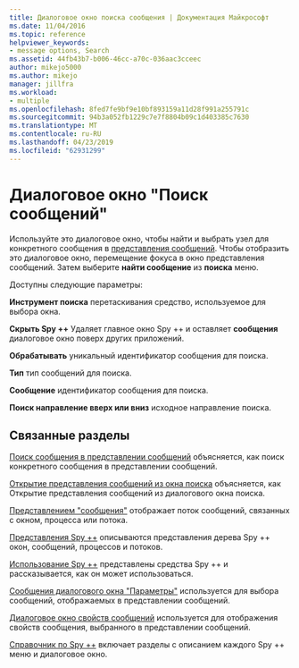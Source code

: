 ```yaml
---
title: Диалоговое окно поиска сообщения | Документация Майкрософт
ms.date: 11/04/2016
ms.topic: reference
helpviewer_keywords:
- message options, Search
ms.assetid: 44fb43b7-b006-46cc-a70c-036aac3cceec
author: mikejo5000
ms.author: mikejo
manager: jillfra
ms.workload:
- multiple
ms.openlocfilehash: 8fed7fe9bf9e10bf893159a11d28f991a255791c
ms.sourcegitcommit: 94b3a052fb1229c7e7f8804b09c1d403385c7630
ms.translationtype: MT
ms.contentlocale: ru-RU
ms.lasthandoff: 04/23/2019
ms.locfileid: "62931299"
---
```

# <a name="message-search-dialog-box"></a>Диалоговое окно "Поиск сообщений"
Используйте это диалоговое окно, чтобы найти и выбрать узел для конкретного сообщения в [представления сообщений](../debugger/messages-view.md). Чтобы отобразить это диалоговое окно, перемещение фокуса в окно представления сообщений. Затем выберите **найти сообщение** из **поиска** меню.

 Доступны следующие параметры:

 **Инструмент поиска** перетаскивания средство, используемое для выбора окна.

 **Скрыть Spy ++** Удаляет главное окно Spy ++ и оставляет **сообщения** диалоговое окно поверх других приложений.

 **Обрабатывать** уникальный идентификатор сообщения для поиска.

 **Тип** тип сообщений для поиска.

 **Сообщение** идентификатор сообщения для поиска.

 **Поиск направление вверх или вниз** исходное направление поиска.

## <a name="related-sections"></a>Связанные разделы
 [Поиск сообщения в представлении сообщений](../debugger/how-to-search-for-a-message-in-messages-view.md) объясняется, как поиск конкретного сообщения в представлении сообщений.

 [Открытие представления сообщений из окна поиска](../debugger/how-to-open-messages-view-from-find-window.md) объясняется, как Открытие представления сообщений из диалогового окна поиска.

 [Представлением "сообщения"](../debugger/messages-view.md) отображает поток сообщений, связанных с окном, процесса или потока.

 [Представления Spy ++](../debugger/spy-increment-views.md) описываются представления дерева Spy ++ окон, сообщений, процессов и потоков.

 [Использование Spy ++](../debugger/using-spy-increment.md) представлены средства Spy ++ и рассказывается, как он может использоваться.

 [Сообщения диалогового окна "Параметры"](../debugger/message-options-dialog-box.md) используется для выбора сообщений, отображаемых в представлении сообщений.

 [Диалоговое окно свойств сообщений](../debugger/message-properties-dialog-box.md) используется для отображения свойств сообщения, выбранного в представлении сообщений.

 [Справочник по Spy ++](../debugger/spy-increment-reference.md) включает разделы с описанием каждого Spy ++ меню и диалоговое окно.